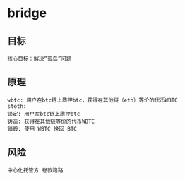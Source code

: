 # bridge

## 目标
```
核心目标：解决“孤岛”问题
```

## 原理
```
wbtc: 用户在btc链上质押btc，获得在其他链（eth）等价的代币WBTC
steth: 
锁定: 用户在btc链上质押btc
铸造: 获得在其他链等价的代币WBTC
销毁: 使用 WBTC 换回 BTC
```


## 风险
```
中心化托管方 卷款跑路
```